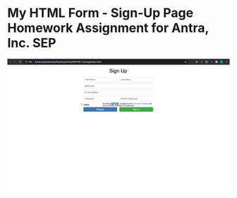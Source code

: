 # My HTML Form - Sign-Up Page Homework Assignment for Antra, Inc. SEP
![My HTML Form - Sign-Up Page Homework Assignment for Antra, Inc. SEP](./HTML_Form_Signup_Page.png)
